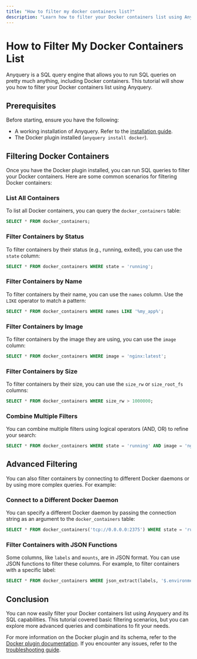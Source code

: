 ```yaml
---
title: "How to filter my docker containers list?"
description: "Learn how to filter your Docker containers list using Anyquery SQL engine. This tutorial covers filtering by status, name, image, size, and more advanced scenarios."
---
```


# How to Filter My Docker Containers List

Anyquery is a SQL query engine that allows you to run SQL queries on pretty much anything, including Docker containers. This tutorial will show you how to filter your Docker containers list using Anyquery.

## Prerequisites

Before starting, ensure you have the following:

- A working installation of Anyquery. Refer to the [installation guide](https://anyquery.dev/docs/#installation).
- The Docker plugin installed (`anyquery install docker`).

## Filtering Docker Containers

Once you have the Docker plugin installed, you can run SQL queries to filter your Docker containers. Here are some common scenarios for filtering Docker containers:

### List All Containers

To list all Docker containers, you can query the `docker_containers` table:

```sql
SELECT * FROM docker_containers;
```

### Filter Containers by Status

To filter containers by their status (e.g., running, exited), you can use the `state` column:

```sql
SELECT * FROM docker_containers WHERE state = 'running';
```

### Filter Containers by Name

To filter containers by their name, you can use the `names` column. Use the `LIKE` operator to match a pattern:

```sql
SELECT * FROM docker_containers WHERE names LIKE '%my_app%';
```

### Filter Containers by Image

To filter containers by the image they are using, you can use the `image` column:

```sql
SELECT * FROM docker_containers WHERE image = 'nginx:latest';
```

### Filter Containers by Size

To filter containers by their size, you can use the `size_rw` or `size_root_fs` columns:

```sql
SELECT * FROM docker_containers WHERE size_rw > 1000000;
```

### Combine Multiple Filters

You can combine multiple filters using logical operators (AND, OR) to refine your search:

```sql
SELECT * FROM docker_containers WHERE state = 'running' AND image = 'nginx:latest';
```

## Advanced Filtering

You can also filter containers by connecting to different Docker daemons or by using more complex queries. For example:

### Connect to a Different Docker Daemon

You can specify a different Docker daemon by passing the connection string as an argument to the `docker_containers` table:

```sql
SELECT * FROM docker_containers('tcp://0.0.0.0:2375') WHERE state = 'running';
```

### Filter Containers with JSON Functions

Some columns, like `labels` and `mounts`, are in JSON format. You can use JSON functions to filter these columns. For example, to filter containers with a specific label:

```sql
SELECT * FROM docker_containers WHERE json_extract(labels, '$.environment') = 'production';
```

## Conclusion

You can now easily filter your Docker containers list using Anyquery and its SQL capabilities. This tutorial covered basic filtering scenarios, but you can explore more advanced queries and combinations to fit your needs.

For more information on the Docker plugin and its schema, refer to the [Docker plugin documentation](https://anyquery.dev/integrations/docker). If you encounter any issues, refer to the [troubleshooting guide](https://anyquery.dev/docs/usage/troubleshooting/).
